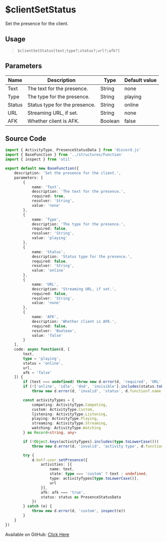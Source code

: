 # $clientSetStatus
Set the presence for the client.
## Usage
> `$clientSetStatus[text;type?;status?;url?;afk?]`
## Parameters
|  Name  |          Description          |  Type   | Default value |
|--------|-------------------------------|---------|---------------|
| Text   | The text for the presence.    | String  | none          |
| Type   | The type for the presence.    | String  | playing       |
| Status | Status type for the presence. | String  | online        |
| URL    | Streaming URL, if set.        | String  | none          |
| AFK    | Whether client is AFK.        | Boolean | false         |

## Source Code
```ts
import { ActivityType, PresenceStatusData } from 'discord.js'
import { BaseFunction } from '../structures/Function'
import { inspect } from 'util'

export default new BaseFunction({
    description: 'Set the presence for the client.',
    parameters: [
        {
            name: 'Text',
            description: 'The text for the presence.',
            required: true,
            resolver: 'String',
            value: 'none'
        },
        {
            name: 'Type',
            description: 'The type for the presence.',
            required: false,
            resolver: 'String',
            value: 'playing'
        },
        {
            name: 'Status',
            description: 'Status type for the presence.',
            required: false,
            resolver: 'String',
            value: 'online'
        },
        {
            name: 'URL',
            description: 'Streaming URL, if set.',
            required: false,
            resolver: 'String',
            value: 'none'
        },
        {
            name: 'AFK',
            description: 'Whether client is AFK.',
            required: false,
            resolver: 'Boolean',
            value: 'false'
        }
    ],
    code: async function(d, [
        text,
        type = 'playing',
        status = 'online',
        url,
        afk = 'false'
    ]) {
        if (text === undefined) throw new d.error(d, 'required', 'URL', d.function?.name!)
        if (!['online', 'idle', 'dnd', 'invisible'].includes(status.toLowerCase()))
            throw new d.error(d, 'invalid', 'status', d.function?.name!)

        const activityTypes = {
            competing: ActivityType.Competing,
            custom: ActivityType.Custom,
            listening: ActivityType.Listening,
            playing: ActivityType.Playing,
            streaming: ActivityType.Streaming,
            watching: ActivityType.Watching
        } as Record<string, any>

        if (!Object.keys(activityTypes).includes(type.toLowerCase()))
            throw new d.error(d, 'invalid', 'activity type', d.function?.name!)

        try {
            d.bot?.user.setPresence({
                activities: [{
                    name: text,
                    state: type === 'custom' ? text : undefined,
                    type: activityTypes[type.toLowerCase()],
                    url
                }],
                afk: afk === 'true',
                status: status as PresenceStatusData
            })
        } catch (e) {
            throw new d.error(d, 'custom', inspect(e))
        }
    }
})
```
Available on GitHub: [Click Here](https://github.com/Cyberghxst/bdjs/blob/v1/src/functions/clientSetStatus.ts)